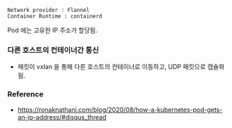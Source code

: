 ```
Network provider : Flannel
Container Runtime : containerd
```
Pod 에는 고유한 IP 주소가 할당됨.

### 다른 호스트의 컨테이너간 통신
- 패킷이 vxlan 을 통해 다른 호스트의 컨테이너로 이동하고, UDP 패킷으로 캡슐화됨.

### Reference
- https://ronaknathani.com/blog/2020/08/how-a-kubernetes-pod-gets-an-ip-address/#disqus_thread